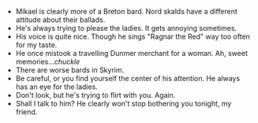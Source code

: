 - Mikael is clearly more of a Breton bard. Nord skalds have a different attitude about their ballads.
- He's always trying to please the ladies. It gets annoying sometimes.
- His voice is quite nice. Though he sings "Ragnar the Red" way too often for my taste.
- He once mistook a travelling Dunmer merchant for a woman. Ah, sweet memories...*chuckle*
- There are worse bards in Skyrim.
- Be careful, or you find yourself the center of his attention. He always has an eye for the ladies.
- Don't look, but he's trying to flirt with you. Again. 
- Shall I talk to him? He clearly won't stop bothering you tonight, my friend.
